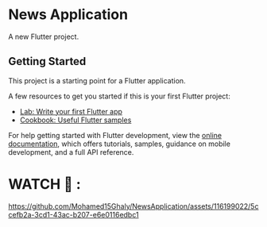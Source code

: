 # News Application

A new Flutter project.

## Getting Started

This project is a starting point for a Flutter application.

A few resources to get you started if this is your first Flutter project:

- [Lab: Write your first Flutter app](https://docs.flutter.dev/get-started/codelab)
- [Cookbook: Useful Flutter samples](https://docs.flutter.dev/cookbook)

For help getting started with Flutter development, view the
[online documentation](https://docs.flutter.dev/), which offers tutorials,
samples, guidance on mobile development, and a full API reference.


# WATCH 📱 : 

https://github.com/Mohamed15Ghaly/NewsApplication/assets/116199022/5ccefb2a-3cd1-43ac-b207-e6e0116edbc1




